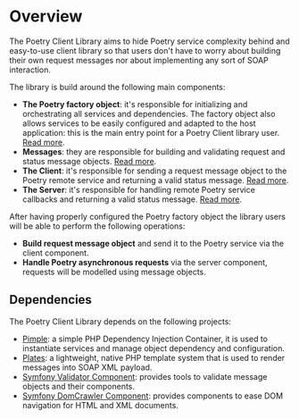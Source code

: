 # Overview

The Poetry Client Library aims to hide Poetry service complexity behind and easy-to-use client library so that users
don't have to worry about building their own request messages nor about implementing any sort of SOAP interaction.  

The library is build around the following main components:

- **The Poetry factory object**: it's responsible for initializing and orchestrating all services and dependencies. The
  factory object also allows services to be easily configured and adapted to the host application: this is the main
  entry point for a Poetry Client library user. [Read more](01-poetry.md).
- **Messages**: they are responsible for building and validating request and status message objects. [Read more](02-messages.md).  
- **The Client**: it's responsible for sending a request message object to the Poetry remote service and returning a valid
  status message. [Read more](03-client.md).
- **The Server**: it's responsible for handling remote Poetry service callbacks and returning a valid status message.
  [Read more](04-server.md).

After having properly configured the Poetry factory object the library users will be able to perform the following
operations:
 
- **Build request message object** and send it to the Poetry service via the client component.
- **Handle Poetry asynchronous requests** via the server component, requests will be modelled using message objects.

## Dependencies

The Poetry Client Library depends on the following projects:

- [Pimple](https://pimple.symfony.com/): a simple PHP Dependency Injection Container, it is used to instantiate services
  and manage object dependency and configuration.
- [Plates](http://platesphp.com/): a lightweight, native PHP template system that is used to render messages into SOAP
  XML payload.
- [Symfony Validator Component](https://symfony.com/doc/current/components/validator.html): provides tools to validate
  message objects and their components.
- [Symfony DomCrawler Component](https://symfony.com/doc/current/components/dom_crawler.html): provides components to
  ease DOM navigation for HTML and XML documents.
